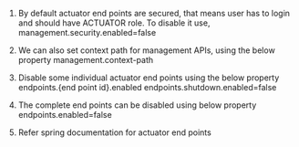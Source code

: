 1. By default actuator end points are secured, that means user has to login and should have ACTUATOR role.
	To disable it use,
				management.security.enabled=false
				
2. We can also set context path for management APIs, using the below property
				management.context-path
				
3. Disable some individual actuator end points using the below property
				endpoints.{end point id}.enabled
				endpoints.shutdown.enabled=false
				
4. The complete end points can be disabled using below property
				endpoints.enabled=false
				
5. Refer spring documentation for actuator end points